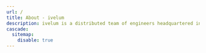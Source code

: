 ```yaml
---
url: /
title: About - ivelum
description: ivelum is a distributed team of engineers headquartered in Vilnius, Lithuania. We've been helping both start-ups and established businesses build their products since 2003
cascade:
  sitemap:
    disable: true
---
```

